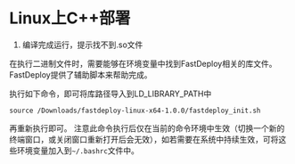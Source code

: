 # Linux上C++部署

1. 编译完成运行，提示找不到.so文件

在执行二进制文件时，需要能够在环境变量中找到FastDeploy相关的库文件。FastDeploy提供了辅助脚本来帮助完成。

执行如下命令，即可将库路径导入到LD_LIBRARY_PATH中

```
source /Downloads/fastdeploy-linux-x64-1.0.0/fastdeploy_init.sh
```

再重新执行即可。 注意此命令执行后仅在当前的命令环境中生效（切换一个新的终端窗口，或关闭窗口重新打开后会无效），如若需要在系统中持续生效，可将这些环境变量加入到`~/.bashrc`文件中。